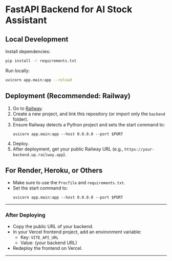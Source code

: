 # FastAPI Backend for AI Stock Assistant

## Local Development

Install dependencies:
```bash
pip install -r requirements.txt
```

Run locally:
```bash
uvicorn app.main:app --reload
```

## Deployment (Recommended: Railway)

1. Go to [Railway](https://railway.app).
2. Create a new project, and link this repository (or import only the `backend` folder).
3. Ensure Railway detects a Python project and sets the start command to:
    ```
    uvicorn app.main:app --host 0.0.0.0 --port $PORT
    ```
4. Deploy.
5. After deployment, get your public Railway URL (e.g., `https://your-backend.up.railway.app`).

## For Render, Heroku, or Others

- Make sure to use the `Procfile` and `requirements.txt`.
- Set the start command to:
    ```
    uvicorn app.main:app --host 0.0.0.0 --port $PORT
    ```

---

### After Deploying

- Copy the public URL of your backend.
- In your Vercel frontend project, add an environment variable:
    - Key: `VITE_API_URL`
    - Value: (your backend URL)
- Redeploy the frontend on Vercel.

---